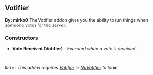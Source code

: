 ## Votifier
**By: mirko0**
The Votifier addon gives you the ability to run things when someone votes for the server.
<br>

### Constructors
* **Vote Received (Votifier)** - *Executed when a vote is received.*
<br>

`Note:` *This addon requires [Votifier](https://dev.bukkit.org/projects/votifier) or [NuVotifier](https://www.spigotmc.org/resources/nuvotifier.13449/) to load!*
